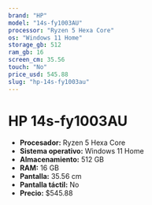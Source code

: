 ```yaml
---
brand: "HP"
model: "14s-fy1003AU"
processor: "Ryzen 5 Hexa Core"
os: "Windows 11 Home"
storage_gb: 512
ram_gb: 16
screen_cm: 35.56
touch: "No"
price_usd: 545.88
slug: "hp-14s-fy1003au"
---
```


# HP 14s-fy1003AU

- **Procesador:** Ryzen 5 Hexa Core
- **Sistema operativo:** Windows 11 Home
- **Almacenamiento:** 512 GB
- **RAM:** 16 GB
- **Pantalla:** 35.56 cm
- **Pantalla táctil:** No
- **Precio:** $545.88
